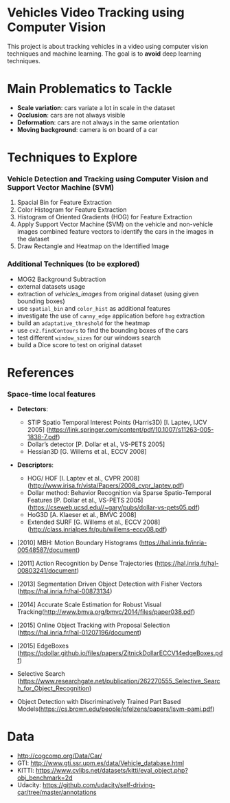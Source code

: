 # Vehicles Video Tracking using Computer Vision

This project is about tracking vehicles in a video using computer vision techniques and machine learning. The goal is to **avoid** deep learning techniques.

# Main Problematics to Tackle

- **Scale variation**: cars variate a lot in scale in the dataset
- **Occlusion**: cars are not always visible
- **Deformation**: cars are not always in the same orientation
- **Moving background**: camera is on board of a car

# Techniques to Explore

### Vehicle Detection and Tracking using Computer Vision and Support Vector Machine (SVM)

1. Spacial Bin for Feature Extraction
2. Color Histogram for Feature Extraction
3. Histogram of Oriented Gradients (HOG) for Feature Extraction
4. Apply Support Vector Machine (SVM) on the vehicle and non-vehicle images combined feature vectors to identify the cars in the images in the dataset
5. Draw Rectangle and Heatmap on the Identified Image

### Additional Techniques (to be explored)

- MOG2 Background Subtraction
- external datasets usage
- extraction of _vehicles_images_ from original dataset (using given bounding boxes)
- use `spatial_bin` and `color_hist` as additional features
- investigate the use of `canny_edge` application before `hog` extraction
- build an `adaptative_threshold` for the heatmap
- use `cv2.findContours` to find the bounding boxes of the cars
- test different `window_sizes` for our windows search
- build a Dice score to test on original dataset

# References

### Space-time local features

- **Detectors**:

  - STIP Spatio Temporal Interest Points (Harris3D) [I. Laptev, IJCV 2005] (https://link.springer.com/content/pdf/10.1007/s11263-005-1838-7.pdf)
  - Dollar’s detector [P. Dollar et al., VS-PETS 2005]
  - Hessian3D [G. Willems et al., ECCV 2008]

- **Descriptors**:

  - HOG/ HOF [I. Laptev et al., CVPR 2008] (http://www.irisa.fr/vista/Papers/2008_cvpr_laptev.pdf)
  - Dollar method: Behavior Recognition via Sparse Spatio-Temporal Features [P. Dollar et al., VS-PETS 2005] (https://cseweb.ucsd.edu//~gary/pubs/dollar-vs-pets05.pdf)
  - HoG3D [A. Klaeser et al., BMVC 2008]
  - Extended SURF [G. Willems et al., ECCV 2008] (http://class.inrialpes.fr/pub/willems-eccv08.pdf)

- [2010] MBH: Motion Boundary Histograms (https://hal.inria.fr/inria-00548587/document)
- [2011] Action Recognition by Dense Trajectories (https://hal.inria.fr/hal-00803241/document)
- [2013] Segmentation Driven Object Detection with Fisher Vectors (https://hal.inria.fr/hal-00873134)
- [2014] Accurate Scale Estimation for Robust Visual Tracking(http://www.bmva.org/bmvc/2014/files/paper038.pdf)
- [2015] Online Object Tracking with Proposal Selection (https://hal.inria.fr/hal-01207196/document)
- [2015] EdgeBoxes (https://pdollar.github.io/files/papers/ZitnickDollarECCV14edgeBoxes.pdf)
- Selective Search (https://www.researchgate.net/publication/262270555_Selective_Search_for_Object_Recognition)
- Object Detection with Discriminatively Trained Part Based Models(https://cs.brown.edu/people/pfelzens/papers/lsvm-pami.pdf)

# Data

- http://cogcomp.org/Data/Car/
- GTI: http://www.gti.ssr.upm.es/data/Vehicle_database.html
- KITTI: https://www.cvlibs.net/datasets/kitti/eval_object.php?obj_benchmark=2d
- Udacity: https://github.com/udacity/self-driving-car/tree/master/annotations
